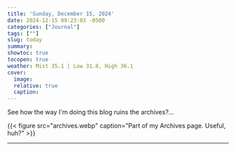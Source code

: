 ```yaml
---
title: 'Sunday, December 15, 2024'
date: 2024-12-15 09:23:03 -0500
categories: ["Journal"]
tags: [""]
slug: today
summary: 
showtoc: true
tocopen: true
weather: Mist 35.1 | Low 31.8, High 36.1
cover: 
  image: 
  relative: true
  caption: 
---
```


See how the way I'm doing this blog ruins the archives?...

{{< figure src="archives.webp" caption="Part of my Archives page. Useful, huh?" >}}

----


